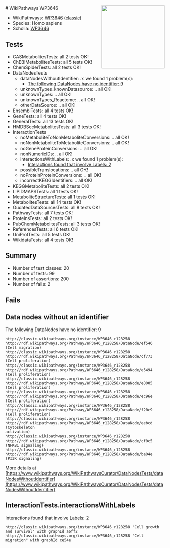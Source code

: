 <img style="float: right; width: 200px" src="https://upload.wikimedia.org/wikipedia/commons/thumb/8/83/Wplogo_with_text_500.png/640px-Wplogo_with_text_500.png" />
# WikiPathways WP3646

* WikiPathways: [WP3646](https://wikipathways.org/pathways/WP3646) ([classic](https://classic.wikipathways.org/instance/WP3646))
* Species: Homo sapiens
* Scholia: [WP3646](https://scholia.toolforge.org/wikipathways/WP3646)
## Tests
* CASMetabolitesTests: all 2 tests OK!
* ChEBIMetabolitesTests: all 5 tests OK!
* ChemSpiderTests: all 2 tests OK!
* DataNodesTests
    * dataNodesWithoutIdentifier: .x we found 1 problem(s):
        * [The following DataNodes have no identifier: 9](#d2d32fa8)
    * unknownTypes_knownDatasource: .. all OK!
    * unknownTypes: .. all OK!
    * unknownTypes_Reactome: .. all OK!
    * otherDataSource: .. all OK!
* EnsemblTests: all 4 tests OK!
* GeneTests: all 4 tests OK!
* GeneralTests: all 13 tests OK!
* HMDBSecMetabolitesTests: all 3 tests OK!
* InteractionTests
    * noMetaboliteToNonMetaboliteConversions: .. all OK!
    * noNonMetaboliteToMetaboliteConversions: .. all OK!
    * noGeneProteinConversions: .. all OK!
    * nonNumericIDs: .. all OK!
    * interactionsWithLabels: .x we found 1 problem(s):
        * [Interactions found that involve Labels: 2](#630d2679)
    * possibleTranslocations: .. all OK!
    * noProteinProteinConversions: .. all OK!
    * incorrectKEGGIdentifiers: .. all OK!
* KEGGMetaboliteTests: all 2 tests OK!
* LIPIDMAPSTests: all 1 tests OK!
* MetaboliteStructureTests: all 1 tests OK!
* MetabolitesTests: all 14 tests OK!
* OudatedDataSourcesTests: all 8 tests OK!
* PathwayTests: all 7 tests OK!
* ProteinsTests: all 2 tests OK!
* PubChemMetabolitesTests: all 3 tests OK!
* ReferencesTests: all 6 tests OK!
* UniProtTests: all 5 tests OK!
* WikidataTests: all 4 tests OK!


## Summary

* Number of test classes: 20
* Number of tests: 99
* Number of assertions: 200
* Number of fails: 2

## Fails

<a name="d2d32fa8" />

## Data nodes without an identifier

The following DataNodes have no identifier: 9
```
http://classic.wikipathways.org/instance/WP3646_r128258 http://rdf.wikipathways.org/Pathway/WP3646_r128258/DataNode/ef546 (Cell migration)
http://classic.wikipathways.org/instance/WP3646_r128258 http://rdf.wikipathways.org/Pathway/WP3646_r128258/DataNode/cf773 (Cell proliferation)
http://classic.wikipathways.org/instance/WP3646_r128258 http://rdf.wikipathways.org/Pathway/WP3646_r128258/DataNode/e5494 (Cell proliferation)
http://classic.wikipathways.org/instance/WP3646_r128258 http://rdf.wikipathways.org/Pathway/WP3646_r128258/DataNode/e8005 (Cell proliferation)
http://classic.wikipathways.org/instance/WP3646_r128258 http://rdf.wikipathways.org/Pathway/WP3646_r128258/DataNode/ec96e (Cell proliferation)
http://classic.wikipathways.org/instance/WP3646_r128258 http://rdf.wikipathways.org/Pathway/WP3646_r128258/DataNode/f20c9 (Cell proliferation)
http://classic.wikipathways.org/instance/WP3646_r128258 http://rdf.wikipathways.org/Pathway/WP3646_r128258/DataNode/eebcd (Cytoskeleton 
activation)
http://classic.wikipathways.org/instance/WP3646_r128258 http://rdf.wikipathways.org/Pathway/WP3646_r128258/DataNode/cf0c5 (NFKB1 signaling)
http://classic.wikipathways.org/instance/WP3646_r128258 http://rdf.wikipathways.org/Pathway/WP3646_r128258/DataNode/ba04e (PI3K signaling)
```

More details at [https://www.wikipathways.org/WikiPathwaysCurator/DataNodesTests/dataNodesWithoutIdentifier](https://www.wikipathways.org/WikiPathwaysCurator/DataNodesTests/dataNodesWithoutIdentifier)

<a name="630d2679" />

## InteractionTests.interactionsWithLabels

Interactions found that involve Labels: 2
```
http://classic.wikipathways.org/instance/WP3646_r128258 "Cell growth and survival" with graphId a6ff2
http://classic.wikipathways.org/instance/WP3646_r128258 "Cell migration" with graphId ce54e
```

